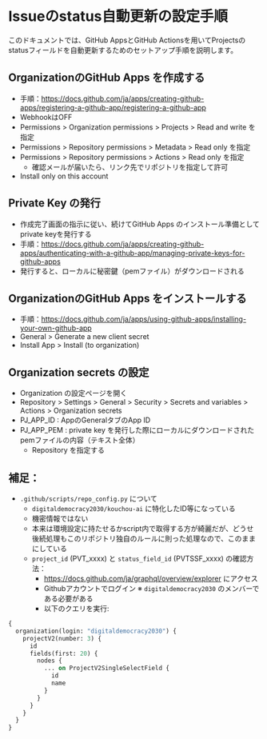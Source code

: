 # Issueのstatus自動更新の設定手順

このドキュメントでは、GitHub AppsとGitHub Actionsを用いてProjectsのstatusフィールドを自動更新するためのセットアップ手順を説明します。

## OrganizationのGitHub Apps を作成する
- 手順：https://docs.github.com/ja/apps/creating-github-apps/registering-a-github-app/registering-a-github-app
- WebhookはOFF
- Permissions > Organization permissions > Projects > Read and write を指定
- Permissions > Repository permissions > Metadata > Read only を指定
- Permissions > Repository permissions > Actions > Read only を指定
    - 確認メールが届いたら、リンク先でリポジトリを指定して許可
- Install only on this account

## Private Key の発行
- 作成完了画面の指示に従い、続けてGitHub Apps のインストール準備としてprivate keyを発行する
- 手順：https://docs.github.com/ja/apps/creating-github-apps/authenticating-with-a-github-app/managing-private-keys-for-github-apps
- 発行すると、ローカルに秘密鍵（pemファイル）がダウンロードされる

## OrganizationのGitHub Apps をインストールする
- 手順：https://docs.github.com/ja/apps/using-github-apps/installing-your-own-github-app
- General > Generate a new client secret
- Install App > Install (to organization)

## Organization secrets の設定
- Organization の設定ページを開く
- Repository > Settings > General > Security > Secrets and variables > Actions > Organization secrets
- PJ_APP_ID : AppのGeneralタブのApp ID
- PJ_APP_PEM : private key を発行した際にローカルにダウンロードされたpemファイルの内容（テキスト全体）
    - Repository を指定する

## 補足：

- `.github/scripts/repo_config.py` について
    - `digitaldemocracy2030/kouchou-ai` に特化したID等になっている
    - 機密情報ではない
    - 本来は環境設定に持たせるかscript内で取得する方が綺麗だが、どうせ後続処理もこのリポジトリ独自のルールに則った処理なので、このままにしている
    - `project_id` (PVT_xxxx) と `status_field_id` (PVTSSF_xxxx) の確認方法：
        - https://docs.github.com/ja/graphql/overview/explorer にアクセス
        - Githubアカウントでログイン ※ `digitaldemocracy2030` のメンバーである必要がある
        - 以下のクエリを実行:
```graphql
{
  organization(login: "digitaldemocracy2030") {
    projectV2(number: 3) {
      id
      fields(first: 20) {
        nodes {
          ... on ProjectV2SingleSelectField {
            id
            name
          }
        }
      }
    }
  }
}
```